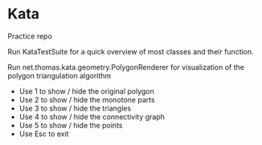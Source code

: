# Kata
Practice repo

Run KataTestSuite for a quick overview of most classes and their function.

Run net.thomas.kata.geometry.PolygonRenderer for visualization of the polygon triangulation algorithm
- Use 1 to show / hide the original polygon
- Use 2 to show / hide the monotone parts
- Use 3 to show / hide the triangles
- Use 4 to show / hide the connectivity graph
- Use 5 to show / hide the points
- Use Esc to exit
